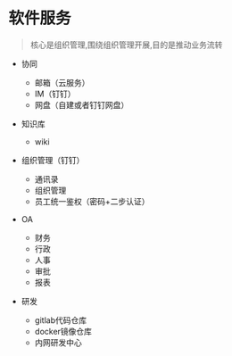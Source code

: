 # 软件服务

> 核心是组织管理,围绕组织管理开展,目的是推动业务流转

- 协同

    - 邮箱（云服务）
    - IM（钉钉）
    - 网盘（自建或者钉钉网盘）
    
- 知识库

    - wiki
    
- 组织管理（钉钉）

    - 通讯录
    - 组织管理
    - 员工统一鉴权（密码+二步认证）
    
- OA

    - 财务
    - 行政
    - 人事
    - 审批
    - 报表
    
- 研发

    - gitlab代码仓库
    - docker镜像仓库
    - 内网研发中心